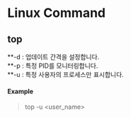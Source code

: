 Linux Command
=============

## top
**-d : 업데이트 간격을 설정합니다.  
**-p : 특정 PID를 모니터링합니다.  
**-u : 특정 사용자의 프로세스만 표시합니다.

#### Example  
> top -u <user_name>
## 

